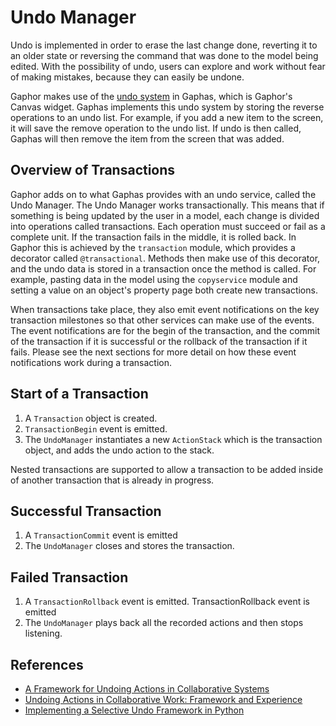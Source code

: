 # Undo Manager

Undo is implemented in order to erase the last change done, reverting it to an
older state or reversing the command that was done to the model being edited.
With the possibility of undo, users can explore and work without fear of making
mistakes, because they can easily be undone.

Gaphor makes use of the [undo
system](https://gaphas.readthedocs.io/en/latest/undo.html) in Gaphas, which is
Gaphor's Canvas widget. Gaphas implements this undo system by storing the
reverse operations to an undo list. For example, if you add a new item to the
screen, it will save the remove operation to the undo list. If undo is then
called, Gaphas will then remove the item from the screen that was added.

## Overview of Transactions

Gaphor adds on to what Gaphas provides with an undo service, called the Undo
Manager. The Undo Manager works transactionally. This means that if something is
being updated by the user in a model, each change is divided into operations
called transactions. Each operation must succeed or fail as a complete unit. If
the transaction fails in the middle, it is rolled back. In Gaphor this is
achieved by the `transaction` module, which provides a decorator called
`@transactional`. Methods then make use of this decorator, and the undo data is
stored in a transaction once the method is called. For example, pasting data in
the model using the `copyservice` module and setting a value on an object's
property page both create new transactions.

When transactions take place, they also emit event notifications on the key
transaction milestones so that other services can make use of the events. The
event notifications are for the begin of the transaction, and the commit of the
transaction if it is successful or the rollback of the transaction if it fails.
Please see the next sections for more detail on how these event notifications
work during a transaction.

## Start of a Transaction

1. A `Transaction` object is created.
2. `TransactionBegin` event is emitted.
3. The `UndoManager` instantiates a new `ActionStack` which is the transaction
   object, and adds the undo action to the stack. 

Nested transactions are supported to allow a transaction to be added
inside of another transaction that is already in progress.

## Successful Transaction

1.  A `TransactionCommit` event is emitted
2.  The `UndoManager` closes and stores the transaction.

## Failed Transaction

1.  A `TransactionRollback` event is emitted.
    TransactionRollback event is emitted
2.  The `UndoManager` plays back all the recorded actions and
    then stops listening.


## References

- [A Framework for Undoing Actions in Collaborative
Systems](http://web.eecs.umich.edu/~aprakash/papers/undo-tochi94.pdf)
- [Undoing Actions in Collaborative Work: Framework and
Experience](https://www.eecs.umich.edu/techreports/cse/94/CSE-TR-196-94.pdf)
- [Implementing a Selective Undo Framework in
Python](https://legacy.python.org/workshops/1997-10/proceedings/zukowski.html)
